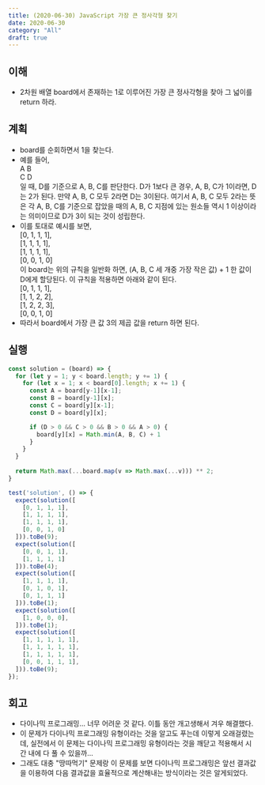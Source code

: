 ```yaml
---
title: (2020-06-30) JavaScript 가장 큰 정사각형 찾기
date: 2020-06-30
category: "All"
draft: true
---
```


## 이해

- 2차원 배열 board에서 존재하는 1로 이루어진 가장 큰 정사각형을 찾아 그 넓이를 return 하라.

## 계획

- board를 순회하면서 1을 찾는다.
- 예를 들어,  
  A B  
  C D  
  일 때, D를 기준으로 A, B, C를 판단한다. D가 1보다 큰 경우, A, B, C가 1이라면, D는 2가 된다. 만약 A, B, C 모두 2라면 D는 3이된다. 여기서 A, B, C 모두 2라는 뜻은 각 A, B, C를 기준으로 잡았을 때의 A, B, C 지점에 있는 원소들 역시 1 이상이라는 의미이므로 D가 3이 되는 것이 성립한다.
- 이를 토대로 예시를 보면,  
  [0, 1, 1, 1],  
  [1, 1, 1, 1],  
  [1, 1, 1, 1],  
  [0, 0, 1, 0]  
  이 board는 위의 규칙을 일반화 하면, (A, B, C 세 개중 가장 작은 값) + 1 한 값이 D에게 할당된다. 이 규칙을 적용하면 아래와 같이 된다.  
  [0, 1, 1, 1],  
  [1, 1, 2, 2],  
  [1, 2, 2, 3],  
  [0, 0, 1, 0]  
- 따라서 board에서 가장 큰 값 3의 제곱 값을 return 하면 된다.

## 실행

```javascript
const solution = (board) => {
  for (let y = 1; y < board.length; y += 1) {
    for (let x = 1; x < board[0].length; x += 1) {
      const A = board[y-1][x-1];
      const B = board[y-1][x];
      const C = board[y][x-1];
      const D = board[y][x];

      if (D > 0 && C > 0 && B > 0 && A > 0) {
        board[y][x] = Math.min(A, B, C) + 1
      }
    }
  }
  
  return Math.max(...board.map(v => Math.max(...v))) ** 2;
}

test('solution', () => {
  expect(solution([
    [0, 1, 1, 1],
    [1, 1, 1, 1],
    [1, 1, 1, 1],
    [0, 0, 1, 0]
  ])).toBe(9);
  expect(solution([
    [0, 0, 1, 1],
    [1, 1, 1, 1]
  ])).toBe(4);
  expect(solution([
    [1, 1, 1, 1],
    [0, 1, 0, 1],
    [0, 1, 1, 1]
  ])).toBe(1);
  expect(solution([
    [1, 0, 0, 0],
  ])).toBe(1);
  expect(solution([
    [1, 1, 1, 1, 1],
    [1, 1, 1, 1, 1],
    [1, 1, 1, 1, 1],
    [0, 0, 1, 1, 1],
  ])).toBe(9);
});
```

## 회고

- 다이나믹 프로그래밍... 너무 어려운 것 같다. 이틀 동안 개고생해서 겨우 해결했다.
- 이 문제가 다이나믹 프로그래밍 유형이라는 것을 알고도 푸는데 이렇게 오래걸렸는데, 실전에서 이 문제는 다이나믹 프로그래밍 유형이라는 것을 깨닫고 적용해서 시간 내에 다 풀 수 있을까...
- 그래도 대충 "땅따먹기" 문제랑 이 문제를 보면 다이나믹 프로그래밍은 앞선 결과값을 이용하여 다음 결과값을 효율적으로 계산해내는 방식이라는 것은 알게되었다.
